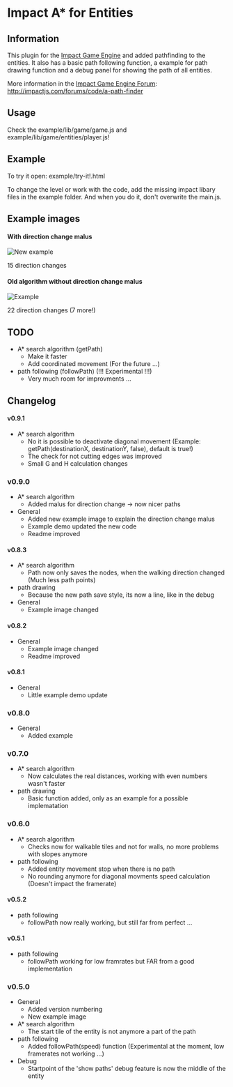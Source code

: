 # Impact A* for Entities

## Information
This plugin for the [Impact Game Engine](http://impactjs.com/) and added pathfinding to the entities. It also has a basic path following function, a example for path drawing function and a debug panel for showing the path of all entities. 

More information in the [Impact Game Engine Forum](http://impactjs.com/forums/): http://impactjs.com/forums/code/a-path-finder


## Usage
Check the example/lib/game/game.js and example/lib/game/entities/player.js!


## Example
To try it open: example/try-it!.html

To change the level or work with the code, add the missing impact libary files in the example folder. And when you do it, don't overwrite the main.js.


## Example images
#### With direction change malus
![New example](/hurik/impact-astar-for-entities/raw/master/example_with_malus.png)

15 direction changes

#### Old algorithm without direction change malus
![Example](/hurik/impact-astar-for-entities/raw/master/example.png)

22 direction changes (7 more!)


## TODO
* A* search algorithm (getPath)
    * Make it faster
    * Add coordinated movement (For the future ...)
* path following (followPath) (!!! Experimental !!!)
    * Very much room for improvments ...


## Changelog
#### v0.9.1
* A* search algorithm
    * No it is possible to deactivate diagonal movement (Example: getPath(destinationX, destinationY, false), default is true!) 
    * The check for not cutting edges was improved
    * Small G and H calculation changes

### v0.9.0
* A* search algorithm
    * Added malus for direction change -> now nicer paths
* General
    * Added new example image to explain the direction change malus
    * Example demo updated the new code
    * Readme improved

#### v0.8.3
* A* search algorithm
    * Path now only saves the nodes, when the walking direction changed (Much less path points)
* path drawing
    * Because the new path save style, its now a line, like in the debug
* General
    * Example image changed

#### v0.8.2
* General
    * Example image changed
    * Readme improved

#### v0.8.1
* General
    * Little example demo update

### v0.8.0
* General
    * Added example

### v0.7.0
* A* search algorithm
    * Now calculates the real distances, working with even numbers wasn't faster
* path drawing
    * Basic function added, only as an example for a possible implematation

### v0.6.0
* A* search algorithm
    * Checks now for walkable tiles and not for walls, no more problems with slopes anymore 
* path following
    * Added entity movement stop when there is no path
    * No rounding anymore for diagonal movments speed calculation (Doesn't impact the framerate)

#### v0.5.2
* path following
    * followPath now really working, but still far from perfect ...

#### v0.5.1
* path following
    * followPath working for low framrates but FAR from a good implementation

### v0.5.0
* General
    * Added version numbering
    * New example image
* A* search algorithm
    * The start tile of the entity is not anymore a part of the path
* path following
    * Added followPath(speed) function (Experimental at the moment, low framerates not working ...)
* Debug
    * Startpoint of the 'show paths' debug feature is now the middle of the entity